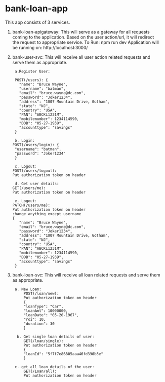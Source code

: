 # bank-loan-app
This app consists of 3 services.

1. bank-loan-apigateway: This will serve as a gateway for all requests coming to the application. Based on the user action/url, it will redirect the request to appropriate service.
To Run: npm run dev
Application will be running on: http://localhost:3000/

2. bank-user-svc: This will receive all user action related requests and serve them as appropriate.

        a.Register User:
        
        POST(/users): {
          "name": "Bruce Wayne",
          "username": "batman",
          "email": "bruce.wayne@dc.com",
          "password": "Joker1234",
          "address": "1007 Mountain Drive, Gotham",
          "state": "NJ",
          "country": "USA",
          "PAN": "ABCKL1231M",
          "mobilenumber": 1234114590,
          "DOB": "05-27-1939",
          "accounttype": "savings"
        }
      
        b. Login:
       POST(/users/login): {
        "username": "batman",
        "password": "Joker1234"
        }
    
        c. Logout:
       POST(/users/logout): 
       Put authorization token on header
       
        d. Get user details:
       GET(/users/me): 
       Put authorization token on header
       
        e. Logout:
       PATCH(/users/me): 
       Put authorization token on header
       change anything except username
       {
          "name": "Bruce Wayne",
          "email": "bruce.wayne@dc.com",
          "password": "Joker1234",
          "address": "1007 Mountain Drive, Gotham",
          "state": "NJ",
          "country": "USA",
          "PAN": "ABCKL1231M",
          "mobilenumber": 1234114590,
          "DOB": "05-27-1939",
          "accounttype": "savings"
        }
   

3. bank-loan-svc: This will receive all loan related requests and serve them as appropriate.

        a. New Loan:
            POST(/loan/new):
            Put authorization token on header
            {
            "loanType": "Car",
            "loanAmt": 10000000,
            "loanDate": "05-20-1967",
            "roi": 10,
            "duration": 30
            }
            
         b. Get single loan details of user:
            GET(/loan/single):
            Put authorization token on header
            {
            "loanId": "5f7f7e86805aaa46fd390b3e"
            }
            
        c. get all loan details of the user:
            GET(/Loan/all):
            Put authorization token on header
    
